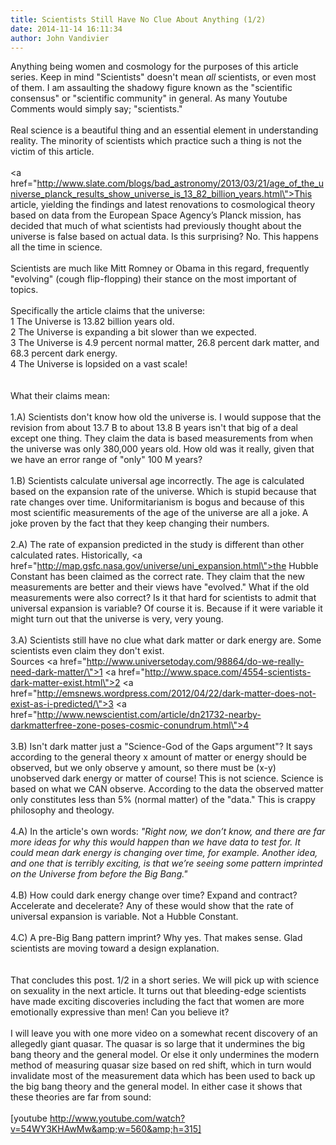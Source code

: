 ```yaml
---
title: Scientists Still Have No Clue About Anything (1/2)
date: 2014-11-14 16:11:34
author: John Vandivier
---
```




Anything being women and cosmology for the purposes of this article series. Keep in mind \"Scientists\" doesn't mean <i>all</i> scientists, or even most of them. I am assaulting the shadowy figure known as the \"scientific consensus\" or \"scientific community\" in general. As many Youtube Comments would simply say; \"scientists.\"<br /><br />Real science is a beautiful thing and an essential element in understanding reality. The minority of scientists which practice such a thing is not the victim of this article.<br /><br /><a href=\"http://www.slate.com/blogs/bad_astronomy/2013/03/21/age_of_the_universe_planck_results_show_universe_is_13_82_billion_years.html\">This article</a>, yielding the findings and latest renovations to cosmological theory based on data from the European Space Agency’s Planck mission, has decided that much of what scientists had previously thought about the universe is false based on actual data. Is this surprising? No. This happens all the time in science.<br /><br />Scientists are much like Mitt Romney or Obama in this regard, frequently \"evolving\" (cough flip-flopping) their stance on the most important of topics.<br /><br />Specifically the article claims that the universe:<br />1 The Universe is 13.82 billion years old.<br />2 The Universe is expanding a bit slower than we expected.<br />3 The Universe is 4.9 percent normal matter, 26.8 percent dark matter, and 68.3 percent dark energy.<br />4 The Universe is lopsided on a vast scale!<br /><br /><br />What their claims mean:<br /><br />1.A) Scientists don't know how old the universe is. I would suppose that the revision from about 13.7 B to about 13.8 B years isn't that big of a deal except one thing. They claim the data is based measurements from when the universe was only 380,000 years old. How old was it really, given that we have an error range of \"only\" 100 M years?<br /><br />1.B) Scientists calculate universal age incorrectly. The age is calculated based on the expansion rate of the universe. Which is stupid because that rate changes over time. Uniformitarianism is bogus and because of this most scientific measurements of the age of the universe are all a joke. A joke proven by the fact that they keep changing their numbers.<br /><br />2.A) The rate of expansion predicted in the study is different than other calculated rates. Historically, <a href=\"http://map.gsfc.nasa.gov/universe/uni_expansion.html\">the Hubble Constant has been claimed as the correct rate</a>. They claim that the new measurements are better and their views have \"evolved.\" What if the old measurements were also correct? Is it that hard for scientists to admit that universal expansion is variable? Of course it is. Because if it were variable it might turn out that the universe is very, very young.<br /><br />3.A) Scientists still have no clue what dark matter or dark energy are. Some scientists even claim they don't exist.<br />Sources <a href=\"http://www.universetoday.com/98864/do-we-really-need-dark-matter/\">1</a> <a href=\"http://www.space.com/4554-scientists-dark-matter-exist.html\">2</a> <a href=\"http://emsnews.wordpress.com/2012/04/22/dark-matter-does-not-exist-as-i-predicted/\">3</a> <a href=\"http://www.newscientist.com/article/dn21732-nearby-darkmatterfree-zone-poses-cosmic-conundrum.html\">4</a><br /><br />3.B) Isn't dark matter just a \"Science-God of the Gaps argument\"? It says according to the general theory x amount of matter or energy should be observed, but we only observe y amount, so there must be (x-y) unobserved dark energy or matter of course! This is not science. Science is based on what we CAN observe. According to the data the observed matter only constitutes less than 5% (normal matter) of the \"data.\" This is crappy philosophy and theology.<br /><br />4.A) In the article's own words: <i>\"Right now, we don’t know, and there are far more ideas for why this would happen than we have data to test for. It could mean dark energy is changing over time, for example. Another idea, and one that is terribly exciting, is that we’re seeing some pattern imprinted on the Universe from before the Big Bang.\"</i><br /><br />4.B) How could dark energy change over time? Expand and contract? Accelerate and decelerate? Any of these would show that the rate of universal expansion is variable. Not a Hubble Constant.<br /><br />4.C) A pre-Big Bang pattern imprint? Why yes. That makes sense. Glad scientists are moving toward a design explanation.<br /><br /><br />That concludes this post. 1/2 in a short series. We will pick up with science on sexuality in the next article. It turns out that bleeding-edge scientists have made exciting discoveries including the fact that women are more emotionally expressive than men! Can you believe it?<br /><br />I will leave you with one more video on a somewhat recent discovery of an allegedly giant quasar. The quasar is so large that it undermines the big bang theory and the general model. Or else it only undermines the modern method of measuring quasar size based on red shift, which in turn would invalidate most of the measurement data which has been used to back up the big bang theory and the general model. In either case it shows that these theories are far from sound:<br /><br />[youtube http://www.youtube.com/watch?v=54WY3KHAwMw&amp;w=560&amp;h=315]<br />